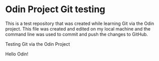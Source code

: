 # Odin Project Git testing
This is a test repository that was created while learning Git via the Odin project. This file was created and edited on my local machine and the command line was used to commit and push the changes to GitHub.

Testing Git via the Odin Project  

Hello Odin!